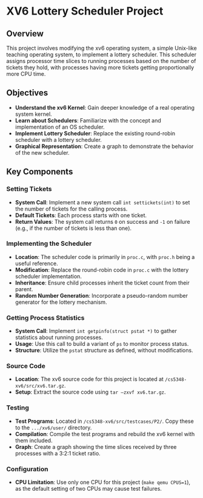 # XV6 Lottery Scheduler Project

## Overview
This project involves modifying the xv6 operating system, a simple Unix-like teaching operating system, to implement a lottery scheduler. This scheduler assigns processor time slices to running processes based on the number of tickets they hold, with processes having more tickets getting proportionally more CPU time.

## Objectives
- **Understand the xv6 Kernel**: Gain deeper knowledge of a real operating system kernel.
- **Learn about Schedulers**: Familiarize with the concept and implementation of an OS scheduler.
- **Implement Lottery Scheduler**: Replace the existing round-robin scheduler with a lottery scheduler.
- **Graphical Representation**: Create a graph to demonstrate the behavior of the new scheduler.

## Key Components

### Setting Tickets
- **System Call**: Implement a new system call `int settickets(int)` to set the number of tickets for the calling process.
- **Default Tickets**: Each process starts with one ticket.
- **Return Values**: The system call returns `0` on success and `-1` on failure (e.g., if the number of tickets is less than one).

### Implementing the Scheduler
- **Location**: The scheduler code is primarily in `proc.c`, with `proc.h` being a useful reference.
- **Modification**: Replace the round-robin code in `proc.c` with the lottery scheduler implementation.
- **Inheritance**: Ensure child processes inherit the ticket count from their parent.
- **Random Number Generation**: Incorporate a pseudo-random number generator for the lottery mechanism.

### Getting Process Statistics
- **System Call**: Implement `int getpinfo(struct pstat *)` to gather statistics about running processes.
- **Usage**: Use this call to build a variant of `ps` to monitor process status.
- **Structure**: Utilize the `pstat` structure as defined, without modifications.

### Source Code
- **Location**: The xv6 source code for this project is located at `/cs5348-xv6/src/xv6.tar.gz`.
- **Setup**: Extract the source code using `tar –zxvf xv6.tar.gz`.

### Testing
- **Test Programs**: Located in `/cs5348-xv6/src/testcases/P2/`. Copy these to the `.../xv6/user/` directory.
- **Compilation**: Compile the test programs and rebuild the xv6 kernel with them included.
- **Graph**: Create a graph showing the time slices received by three processes with a 3:2:1 ticket ratio.

### Configuration
- **CPU Limitation**: Use only one CPU for this project (`make qemu CPUS=1`), as the default setting of two CPUs may cause test failures.

